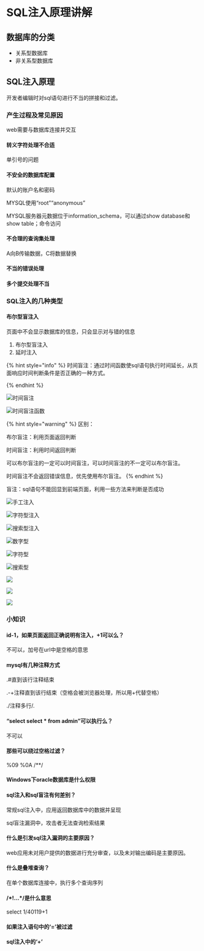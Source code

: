# SQL注入原理讲解

## 数据库的分类

* 关系型数据库
* 非关系型数据库

## SQL注入原理

开发者编辑时对sql语句进行不当的拼接和过滤。

### 产生过程及常见原因

web需要与数据库连接并交互

#### 转义字符处理不合适

单引号的问题

#### 不安全的数据库配置

默认的账户名和密码

MYSQL使用“root”“anonymous”

MYSQL服务器元数据位于information\_schema，可以通过show database和show table；命令访问

#### 不合理的查询集处理

A向B传输数据，C将数据替换

#### 不当的错误处理



#### 多个提交处理不当



### SQL注入的几种类型

#### 布尔型盲注入

页面中不会显示数据库的信息，只会显示对与错的信息

1. 布尔型盲注入
2. 延时注入

{% hint style="info" %}
时间盲注：通过时间函数使sql语句执行时间延长，从页面响应时间判断条件是否正确的一种方式。


{% endhint %}

![ 时间盲注](../.gitbook/assets/image.png)

![时间盲注函数](<../.gitbook/assets/image (4).png>)

{% hint style="warning" %}
区别：

布尔盲注：利用页面返回判断

时间盲注：利用时间返回判断

可以布尔盲注的一定可以时间盲注，可以时间盲注的不一定可以布尔盲注。

时间盲注不会返回错误信息，优先使用布尔盲注。
{% endhint %}

盲注：sql语句不能回显到前端页面，利用一些方法来判断是否成功

![手工注入](<../.gitbook/assets/image (10).png>)

![字符型注入](<../.gitbook/assets/image (1).png>)

![搜索型注入](<../.gitbook/assets/image (5).png>)

![数字型](<../.gitbook/assets/image (6) (1).png>)

![字符型](<../.gitbook/assets/image (3).png>)

![搜索型](<../.gitbook/assets/image (8) (1).png>)

![](<../.gitbook/assets/image (11).png>)

![](<../.gitbook/assets/image (2).png>)

![](<../.gitbook/assets/image (7).png>)

### 小知识

#### id-1，如果页面返回正确说明有注入，+1可以么？

不可以，加号在url中是空格的意思

#### mysql有几种注释方式

.#直到该行注释结束

.-+注释直到该行结束（空格会被浏览器处理，所以用+代替空格）

./注释多行/.

#### “select select \* from admin”可以执行么？

不可以

#### 那些可以绕过空格过滤？

%09 %0A /\*\*/&#x20;

#### Windows下oracle数据库是什么权限



#### sql注入和sql盲注有何差别？

常规sql注入中，应用返回数据库中的数据并呈现

sql盲注漏洞中，攻击者无法查询检索结果

#### 什么是引发sql注入漏洞的主要原因？

web应用未对用户提供的数据进行充分审查，以及未对输出编码是主要原因。

#### 什么是叠堆查询？

在单个数据库连接中，执行多个查询序列

#### /\*!...\*/是什么意思

select 1/40119+1

#### 如果注入语句中的‘=’被过滤



#### sql注入中的‘+’

